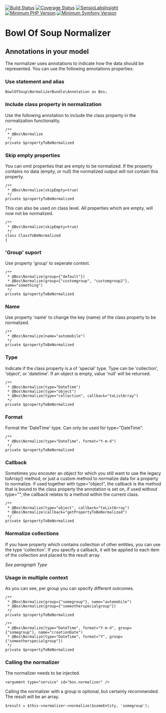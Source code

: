 [![Build Status](https://travis-ci.org/BowlOfSoup/NormalizerBundle.svg?branch=master)](https://travis-ci.org/BowlOfSoup/NormalizerBundle)
[![Coverage Status](https://coveralls.io/repos/github/BowlOfSoup/NormalizerBundle/badge.svg?branch=master)](https://coveralls.io/github/BowlOfSoup/NormalizerBundle?branch=master)
[![SensioLabsInsight](https://insight.sensiolabs.com/projects/eeab202d-8818-4de4-a66b-f49559d5399b/mini.png)](https://insight.sensiolabs.com/projects/eeab202d-8818-4de4-a66b-f49559d5399b)
[![Minimum PHP Version](https://img.shields.io/badge/php-%3E%3D%205.3-blue.svg)](https://php.net/)
[![Minimum Symfony Version](https://img.shields.io/badge/symfony-%3E%3D%202.7-green.svg)](https://symfony.com/)

Bowl Of Soup Normalizer
=======================

Annotations in your model
-------------------------
The normalizer uses annotations to indicate how the data should be represented. You can use the following annotations properties:

### Use statement and alias
    BowlOfSoup\NormalizerBundle\Annotation as Bos;
 
### Include class property in normalization
Use the following annotation to include the class property in the normalization functionality.

    /** 
     * @Bos\Normalize
     */
    private $propertyToBeNormalized
 
### Skip empty properties
You can omit properties that are empty to be normalized. If the property contains no data (empty, or null) the normalized output will not contain this property.

    /** 
     * @Bos\Normalize(skipEmpty=true)
     */
    private $propertyToBeNormalized
 
This can also be used on class level. All properties which are empty, will now not be normalized.

    /** 
     * @Bos\Normalize(skipEmpty=true)
     */
    class ClassToBeNormalized
    {
 

### 'Group' suport

Use property 'group' to seperate context.

    /**
     * @Bos\Normalize(group={"default"})
     * @Bos\Normalize(group={"customgroup", "customgroup2"}, name="something")
     */
    private $propertyToBeNormalized
 
### Name
Use property 'name' to change the key (name) of the class property to be normalized.

    /**
     * @Bos\Normalize(name="automobile")
     */
    private $propertyToBeNormalized

### Type
Indicate if the class property is a of 'special' type. Type can be 'collection', 'object', or 'datetime'.
If an object is empty, value 'null' will be returned.

    /**
     * @Bos\Normalize(type="DateTime")
     * @Bos\Normalize(type="object") 
     * @Bos\Normalize(type="collection", callback="toListArray")
     */
    private $propertyToBeNormalized
 
### Format
Format the 'DateTime' type. Can only be used for type="DateTime".

    /**
     * @Bos\Normalize(type="DateTime", format="Y-m-d")
     */
    private $propertyToBeNormalized
 
### Callback
Sometimes you encouter an object for which you still want to use the legacy toArray() method, or just a custom method to normalize data for a property to normalize.
if used together with type="object", the callback is the method that is bound to the class property the annotation is set on, if used without type="", the callback relates to a method within the current class.

    /**
     * @Bos\Normalize(type="object", callback="toListArray")
     * @Bos\Normalize(callback="getPropertyToBeNormalized")
     */
    private $propertyToBeNormalized
 
### Normalize collections
If you have property which contains collection of other entities, you can use the type 'collection'. If you specify a callback, it will be applied to each item of the collection and placed to the result array.

_See paragraph Type_

### Usage in multiple context
As you can see, per group you can specify different outcomes.

    /**
     * @Bos\Normalize(group={"somegroup"}, name="automobile")
     * @Bos\Normalize(group={"someotherspecialgroup"}) 
     */
    private $propertyToBeNormalized

    /**
     * @Bos\Normalize(type="DateTime", format="Y-m-d", group={"somegroup"}, name="creationDate")
     * @Bos\Normalize(type="DateTime", format="Y", group={"someotherspecialgroup"}) 
     */
    private $propertyToBeNormalized
 
### Calling the normalizer
The normalizer needs to be injected.

    <argument type="service" id="bos.normalizer" />
        
Calling the normalizer with a group is optional, but certainly recommended. The result will be an array.

    $result = $this->normalizer->normalize($someEntity, 'somegroup');
